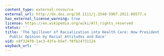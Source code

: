 ```yaml
---
content_type: external-resource
external_url: http://dx.doi.org/10.1111/j.1540-5907.2011.00577.x
has_external_license_warning: true
license: https://en.wikipedia.org/wiki/All_rights_reserved
status: ''
title: 'The Spillover of Racialization into Health Care: How President Obama Polarized
  Public Opinion by Racial Attitudes and Race'
uid: c8f324f0-1ac3-43fa-b5ef-f0fb24731124
wayback_url: ''
---
```

